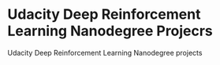 # Udacity Deep Reinforcement Learning Nanodegree Projecrs
 Udacity Deep Reinforcement Learning Nanodegree projects
